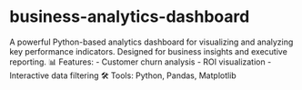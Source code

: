 # business-analytics-dashboard
A powerful Python-based analytics dashboard for visualizing and analyzing key performance indicators. Designed for business insights and executive reporting.  📊 Features: - Customer churn analysis - ROI visualization - Interactive data filtering  🛠️ Tools: Python, Pandas, Matplotlib
